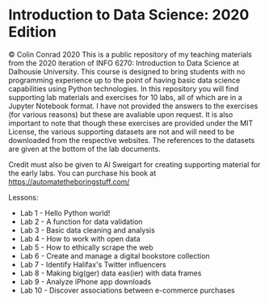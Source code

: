 # Introduction to Data Science: 2020 Edition
© Colin Conrad 2020
This is a public repository of my teaching materials from the 2020 iteration of INFO 6270: Introduction to Data Science at Dalhousie University. This course is designed to bring students with no programming experience up to the point of having basic data science capabilities using Python technologies. In this repository you will find supporting lab materials and exercises for 10 labs, all of which are in a Jupyter Notebook format. I have not provided the answers to the exercises (for various reasons) but these are avaliable upon request. It is also important to note that though these exercises are provided under the MIT License, the various supporting datasets are not and will need to be downloaded from the respective websites. The references to the datasets are given at the bottom of the lab documents.

Credit must also be given to Al Sweigart for creating supporting material for the early labs. You can purchase his book at https://automatetheboringstuff.com/

Lessons:

- Lab 1 - Hello Python world!
- Lab 2 - A function for data validation
- Lab 3 - Basic data cleaning and analysis
- Lab 4 - How to work with open data
- Lab 5 - How to ethically scrape the web
- Lab 6 - Create and manage a digital bookstore collection
- Lab 7 - Identify Halifax's Twitter influencers
- Lab 8 - Making big(ger) data eas(ier) with data frames
- Lab 9 - Analyze iPhone app downloads
- Lab 10 - Discover associations between e-commerce purchases
